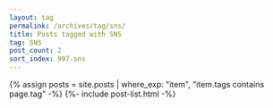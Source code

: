 ```yaml
---
layout: tag
permalink: /archives/tag/sns/
title: Posts tagged with SNS
tag: SNS
post_count: 2
sort_index: 997-sns
---
```

{% assign posts = site.posts | where_exp: "item", "item.tags contains page.tag" -%}
{%- include post-list.html -%}
